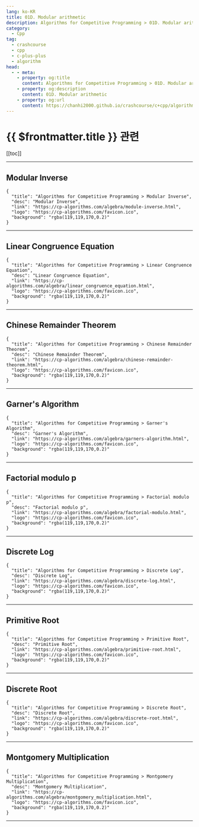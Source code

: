 ```yaml
---
lang: ko-KR
title: 01D. Modular arithmetic
description: Algorithms for Competitive Programming > 01D. Modular arithmetic
category:
  - Cpp
tag: 
  - crashcourse
  - cpp
  - c-plus-plus
  - algorithm
head:
  - - meta:
    - property: og:title
      content: Algorithms for Competitive Programming > 01D. Modular arithmetic
    - property: og:description
      content: 01D. Modular arithmetic
    - property: og:url
      content: https://chanhi2000.github.io/crashcourse/c+cpp/algorithms-for-competitive-programming/01-algebra/01D.html
---
```


# {{ $frontmatter.title }} 관련

[[toc]]

---

## Modular Inverse

```component VPCard
{
  "title": "Algorithms for Competitive Programming > Modular Inverse",
  "desc": "Modular Inverse",
  "link": "https://cp-algorithms.com/algebra/module-inverse.html",
  "logo": "https://cp-algorithms.com/favicon.ico",
  "background": "rgba(119,119,170,0.2)"
}
```

---

## Linear Congruence Equation

```component VPCard
{
  "title": "Algorithms for Competitive Programming > Linear Congruence Equation",
  "desc": "Linear Congruence Equation",
  "link": "https://cp-algorithms.com/algebra/linear_congruence_equation.html",
  "logo": "https://cp-algorithms.com/favicon.ico",
  "background": "rgba(119,119,170,0.2)"
}
```

---

## Chinese Remainder Theorem

```component VPCard
{
  "title": "Algorithms for Competitive Programming > Chinese Remainder Theorem",
  "desc": "Chinese Remainder Theorem",
  "link": "https://cp-algorithms.com/algebra/chinese-remainder-theorem.html",
  "logo": "https://cp-algorithms.com/favicon.ico",
  "background": "rgba(119,119,170,0.2)"
}
```

---

## Garner's Algorithm

```component VPCard
{
  "title": "Algorithms for Competitive Programming > Garner's Algorithm",
  "desc": "Garner's Algorithm",
  "link": "https://cp-algorithms.com/algebra/garners-algorithm.html",
  "logo": "https://cp-algorithms.com/favicon.ico",
  "background": "rgba(119,119,170,0.2)"
}
```

---

## Factorial modulo p

```component VPCard
{
  "title": "Algorithms for Competitive Programming > Factorial modulo p",
  "desc": "Factorial modulo p",
  "link": "https://cp-algorithms.com/algebra/factorial-modulo.html",
  "logo": "https://cp-algorithms.com/favicon.ico",
  "background": "rgba(119,119,170,0.2)"
}
```

---

## Discrete Log

```component VPCard
{
  "title": "Algorithms for Competitive Programming > Discrete Log",
  "desc": "Discrete Log",
  "link": "https://cp-algorithms.com/algebra/discrete-log.html",
  "logo": "https://cp-algorithms.com/favicon.ico",
  "background": "rgba(119,119,170,0.2)"
}
```

---

## Primitive Root

```component VPCard
{
  "title": "Algorithms for Competitive Programming > Primitive Root",
  "desc": "Primitive Root",
  "link": "https://cp-algorithms.com/algebra/primitive-root.html",
  "logo": "https://cp-algorithms.com/favicon.ico",
  "background": "rgba(119,119,170,0.2)"
}
```

---

## Discrete Root

```component VPCard
{
  "title": "Algorithms for Competitive Programming > Discrete Root",
  "desc": "Discrete Root",
  "link": "https://cp-algorithms.com/algebra/discrete-root.html",
  "logo": "https://cp-algorithms.com/favicon.ico",
  "background": "rgba(119,119,170,0.2)"
}
```

---

## Montgomery Multiplication

```component VPCard
{
  "title": "Algorithms for Competitive Programming > Montgomery Multiplication",
  "desc": "Montgomery Multiplication",
  "link": "https://cp-algorithms.com/algebra/montgomery_multiplication.html",
  "logo": "https://cp-algorithms.com/favicon.ico",
  "background": "rgba(119,119,170,0.2)"
}
```

---

<TagLinks />